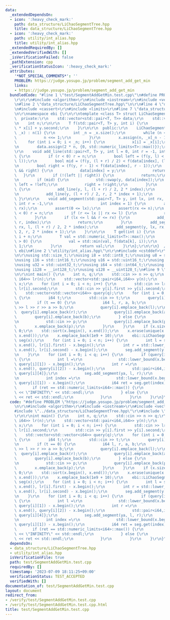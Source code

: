 ```yaml
---
data:
  _extendedDependsOn:
  - icon: ':heavy_check_mark:'
    path: data_structure/LiChaoSegmentTree.hpp
    title: data_structure/LiChaoSegmentTree.hpp
  - icon: ':heavy_check_mark:'
    path: utility/int_alias.hpp
    title: utility/int_alias.hpp
  _extendedRequiredBy: []
  _extendedVerifiedWith: []
  _isVerificationFailed: false
  _pathExtension: cpp
  _verificationStatusIcon: ':heavy_check_mark:'
  attributes:
    '*NOT_SPECIAL_COMMENTS*': ''
    PROBLEM: https://judge.yosupo.jp/problem/segment_add_get_min
    links:
    - https://judge.yosupo.jp/problem/segment_add_get_min
  bundledCode: "#line 1 \"test/SegmentAddGetMin.test.cpp\"\n#define PROBLEM \"https://judge.yosupo.jp/problem/segment_add_get_min\"\
    \r\n\r\n#include <algorithm>\r\n#include <iostream>\r\n#include <vector>\r\n\r\
    \n#line 2 \"data_structure/LiChaoSegmentTree.hpp\"\n\r\n#line 4 \"data_structure/LiChaoSegmentTree.hpp\"\
    \n#include <cassert>\r\n#include <limits>\r\n#line 7 \"data_structure/LiChaoSegmentTree.hpp\"\
    \n\r\nnamespace ebi {\r\n\r\ntemplate <class T> struct LiChaoSegmentTree {\r\n\
    \  private:\r\n    std::vector<std::pair<T, T>> data;\r\n    std::vector<T> x;\r\
    \n    int n;\r\n\r\n    T f(std::pair<T, T> y, int i) {\r\n        return y.first\
    \ * x[i] + y.second;\r\n    }\r\n\r\n  public:\r\n    LiChaoSegmentTree(std::vector<T>\
    \ _x) : n(1) {\r\n        int _n = _x.size();\r\n        while (n < _n) {\r\n\
    \            n <<= 1;\r\n        }\r\n        x.assign(n, _x[_n - 1]);\r\n   \
    \     for (int i = 0; i < _n; i++) {\r\n            x[i] = _x[i];\r\n        }\r\
    \n        data.assign(2 * n, {0, std::numeric_limits<T>::max()});\r\n    }\r\n\
    \r\n    void add_line(std::pair<T, T> y, int l = 0, int r = -1, int index = 1)\
    \ {\r\n        if (r < 0) r = n;\r\n        bool left = (f(y, l) < f(data[index],\
    \ l));\r\n        bool mid = (f(y, (l + r) / 2) < f(data[index], (l + r) / 2));\r\
    \n        bool right = (f(y, r - 1) < f(data[index], r - 1));\r\n        if (left\
    \ && right) {\r\n            data[index] = y;\r\n            return;\r\n     \
    \   }\r\n        if (!(left || right)) {\r\n            return;\r\n        }\r\
    \n        if (mid) {\r\n            std::swap(y, data[index]);\r\n           \
    \ left = !left;\r\n            right = !right;\r\n        }\r\n        if (left)\
    \ {\r\n            add_line(y, l, (l + r) / 2, 2 * index);\r\n        } else {\r\
    \n            add_line(y, (l + r) / 2, r, 2 * index + 1);\r\n        }\r\n   \
    \ }\r\n\r\n    void add_segment(std::pair<T, T> y, int lx, int rx, int l = 0,\
    \ int r = -1,\r\n                     int index = 1) {\r\n        assert(lx <=\
    \ rx);\r\n        assert(0 <= lx);\r\n        assert(rx <= n);\r\n        if (r\
    \ < 0) r = n;\r\n        if (r <= lx || rx <= l) {\r\n            return;\r\n\
    \        }\r\n        if (lx <= l && r <= rx) {\r\n            add_line(y, l,\
    \ r, index);\r\n            return;\r\n        }\r\n        add_segment(y, lx,\
    \ rx, l, (l + r) / 2, 2 * index);\r\n        add_segment(y, lx, rx, (l + r) /\
    \ 2, r, 2 * index + 1);\r\n    }\r\n\r\n    T get(int i) {\r\n        int k =\
    \ i + n;\r\n        T val = std::numeric_limits<T>::max();\r\n        while (k\
    \ > 0) {\r\n            val = std::min(val, f(data[k], i));\r\n            k >>=\
    \ 1;\r\n        }\r\n        return val;\r\n    }\r\n};\r\n\r\n}  // namespace\
    \ ebi\n#line 2 \"utility/int_alias.hpp\"\n\r\n#include <cstddef>\r\n#include <cstdint>\r\
    \n\r\nusing std::size_t;\r\nusing i8 = std::int8_t;\r\nusing u8 = std::uint8_t;\r\
    \nusing i16 = std::int16_t;\r\nusing u16 = std::uint16_t;\r\nusing i32 = std::int32_t;\r\
    \nusing u32 = std::uint32_t;\r\nusing i64 = std::int64_t;\r\nusing u64 = std::uint64_t;\r\
    \nusing i128 = __int128_t;\r\nusing u128 = __uint128_t;\n#line 9 \"test/SegmentAddGetMin.test.cpp\"\
    \n\r\nint main() {\r\n    int n, q;\r\n    std::cin >> n >> q;\r\n    std::vector<std::pair<i64,\
    \ i64>> lr(n);\r\n    std::vector<std::pair<i64,i64>> y(n);\r\n    std::vector<i64>\
    \ x;\r\n    for (int i = 0; i < n; i++) {\r\n        std::cin >> lr[i].first >>\
    \ lr[i].second;\r\n        std::cin >> y[i].first >> y[i].second;\r\n    }\r\n\
    \    std::vector<std::vector<i64>> query(q);\r\n    for (int i = 0; i < q; i++)\
    \ {\r\n        i64 t;\r\n        std::cin >> t;\r\n        query[i].emplace_back(t);\r\
    \n        if (t == 0) {\r\n            i64 l, r, a, b;\r\n            std::cin\
    \ >> l >> r >> a >> b;\r\n            query[i].emplace_back(l);\r\n          \
    \  query[i].emplace_back(r);\r\n            query[i].emplace_back(a);\r\n    \
    \        query[i].emplace_back(b);\r\n        } else {\r\n            i64 p;\r\
    \n            std::cin >> p;\r\n            query[i].emplace_back(p);\r\n    \
    \        x.emplace_back(p);\r\n        }\r\n    }\r\n    if (x.size() == 0) return\
    \ 0;\r\n    std::sort(x.begin(), x.end());\r\n    x.erase(unique(x.begin(), x.end()),\
    \ x.end());\r\n    x.emplace_back(1e9 + 10);\r\n    ebi::LiChaoSegmentTree<i64>\
    \ seg(x);\r\n    for (int i = 0; i < n; i++) {\r\n        int l = std::lower_bound(x.begin(),\
    \ x.end(), lr[i].first) - x.begin();\r\n        int r = std::lower_bound(x.begin(),\
    \ x.end(), lr[i].second) - x.begin();\r\n        seg.add_segment(y[i], l, r);\r\
    \n    }\r\n    for (int i = 0; i < q; i++) {\r\n        if (query[i][0] == 0)\
    \ {\r\n            int l =\r\n                std::lower_bound(x.begin(), x.end(),\
    \ query[i][1]) - x.begin();\r\n            int r =\r\n                std::lower_bound(x.begin(),\
    \ x.end(), query[i][2]) - x.begin();\r\n            std::pair<i64,i64> ya = {query[i][3],\
    \ query[i][4]};\r\n            seg.add_segment(ya, l, r);\r\n        } else {\r\
    \n            int index =\r\n                std::lower_bound(x.begin(), x.end(),\
    \ query[i][1]) - x.begin();\r\n            i64 ret = seg.get(index);\r\n     \
    \       if (ret == std::numeric_limits<i64>::max()) {\r\n                std::cout\
    \ << \"INFINITY\" << std::endl;\r\n            } else {\r\n                std::cout\
    \ << ret << std::endl;\r\n            }\r\n        }\r\n    }\r\n}\n"
  code: "#define PROBLEM \"https://judge.yosupo.jp/problem/segment_add_get_min\"\r\
    \n\r\n#include <algorithm>\r\n#include <iostream>\r\n#include <vector>\r\n\r\n\
    #include \"../data_structure/LiChaoSegmentTree.hpp\"\r\n#include \"../utility/int_alias.hpp\"\
    \r\n\r\nint main() {\r\n    int n, q;\r\n    std::cin >> n >> q;\r\n    std::vector<std::pair<i64,\
    \ i64>> lr(n);\r\n    std::vector<std::pair<i64,i64>> y(n);\r\n    std::vector<i64>\
    \ x;\r\n    for (int i = 0; i < n; i++) {\r\n        std::cin >> lr[i].first >>\
    \ lr[i].second;\r\n        std::cin >> y[i].first >> y[i].second;\r\n    }\r\n\
    \    std::vector<std::vector<i64>> query(q);\r\n    for (int i = 0; i < q; i++)\
    \ {\r\n        i64 t;\r\n        std::cin >> t;\r\n        query[i].emplace_back(t);\r\
    \n        if (t == 0) {\r\n            i64 l, r, a, b;\r\n            std::cin\
    \ >> l >> r >> a >> b;\r\n            query[i].emplace_back(l);\r\n          \
    \  query[i].emplace_back(r);\r\n            query[i].emplace_back(a);\r\n    \
    \        query[i].emplace_back(b);\r\n        } else {\r\n            i64 p;\r\
    \n            std::cin >> p;\r\n            query[i].emplace_back(p);\r\n    \
    \        x.emplace_back(p);\r\n        }\r\n    }\r\n    if (x.size() == 0) return\
    \ 0;\r\n    std::sort(x.begin(), x.end());\r\n    x.erase(unique(x.begin(), x.end()),\
    \ x.end());\r\n    x.emplace_back(1e9 + 10);\r\n    ebi::LiChaoSegmentTree<i64>\
    \ seg(x);\r\n    for (int i = 0; i < n; i++) {\r\n        int l = std::lower_bound(x.begin(),\
    \ x.end(), lr[i].first) - x.begin();\r\n        int r = std::lower_bound(x.begin(),\
    \ x.end(), lr[i].second) - x.begin();\r\n        seg.add_segment(y[i], l, r);\r\
    \n    }\r\n    for (int i = 0; i < q; i++) {\r\n        if (query[i][0] == 0)\
    \ {\r\n            int l =\r\n                std::lower_bound(x.begin(), x.end(),\
    \ query[i][1]) - x.begin();\r\n            int r =\r\n                std::lower_bound(x.begin(),\
    \ x.end(), query[i][2]) - x.begin();\r\n            std::pair<i64,i64> ya = {query[i][3],\
    \ query[i][4]};\r\n            seg.add_segment(ya, l, r);\r\n        } else {\r\
    \n            int index =\r\n                std::lower_bound(x.begin(), x.end(),\
    \ query[i][1]) - x.begin();\r\n            i64 ret = seg.get(index);\r\n     \
    \       if (ret == std::numeric_limits<i64>::max()) {\r\n                std::cout\
    \ << \"INFINITY\" << std::endl;\r\n            } else {\r\n                std::cout\
    \ << ret << std::endl;\r\n            }\r\n        }\r\n    }\r\n}"
  dependsOn:
  - data_structure/LiChaoSegmentTree.hpp
  - utility/int_alias.hpp
  isVerificationFile: true
  path: test/SegmentAddGetMin.test.cpp
  requiredBy: []
  timestamp: '2023-07-09 18:11:25+09:00'
  verificationStatus: TEST_ACCEPTED
  verifiedWith: []
documentation_of: test/SegmentAddGetMin.test.cpp
layout: document
redirect_from:
- /verify/test/SegmentAddGetMin.test.cpp
- /verify/test/SegmentAddGetMin.test.cpp.html
title: test/SegmentAddGetMin.test.cpp
---
```

